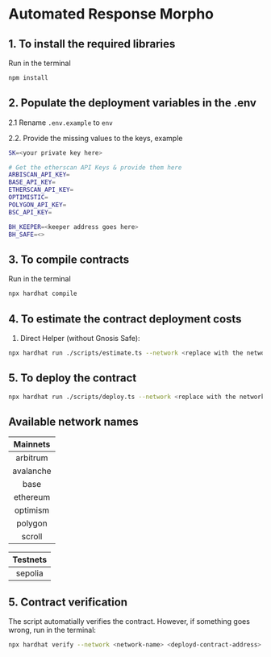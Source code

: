 # Automated Response Morpho

## 1. To install the required libraries

Run in the terminal

```bash
npm install
```

## 2. Populate the deployment variables in the .env

2.1 Rename `.env.example` to `env`

2.2. Provide the missing values to the keys, example

```bash
SK=<your private key here>

# Get the etherscan API Keys & provide them here
ARBISCAN_API_KEY=
BASE_API_KEY=
ETHERSCAN_API_KEY=
OPTIMISTIC=
POLYGON_API_KEY=
BSC_API_KEY=

BH_KEEPER=<keeper address goes here>
BH_SAFE=<>
```

## 3. To compile contracts

Run in the terminal

```bash
npx hardhat compile
```

## 4. To estimate the contract deployment costs

1. Direct Helper (without Gnosis Safe):

```bash
npx hardhat run ./scripts/estimate.ts --network <replace with the network name>
```

## 5. To deploy the contract

```bash
npx hardhat run ./scripts/deploy.ts --network <replace with the network name>
```

## Available network names

|Mainnets|
|:-:|
|arbitrum|
|avalanche|
|base|
|ethereum|
|optimism|
|polygon|
|scroll|

|Testnets|
|:-:|
|sepolia|

## 5. Contract verification

The script automatially verifies the contract. However, if something goes wrong, run in the terminal:

```bash
npx hardhat verify --network <network-name> <deployd-contract-address> <space separated parameters>
```